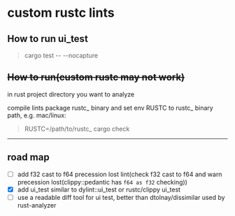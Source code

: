 # custom rustc lints

## How to run ui_test

> cargo test -- --nocapture

## ~~How to run(custom rustc may not work)~~

in rust project directory you want to analyze

compile lints package rustc_ binary and set env RUSTC to rustc_ binary path, e.g. mac/linux:

> RUSTC=/path/to/rustc_ cargo check

---

## road map

- [ ] add f32 cast to f64 precession lost lint(check f32 cast to f64 and warn precession lost(clippy::pedantic has `f64 as f32` checking))
- [x] add ui_test similar to dylint::ui_test or rustc/clippy ui_test
- [ ] use a readable diff tool for ui test, better than dtolnay/dissimilar used by rust-analyzer
